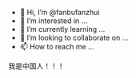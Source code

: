 - 👋 Hi, I’m @fanbufanzhui
- 👀 I’m interested in ...
- 🌱 I’m currently learning ...
- 💞️ I’m looking to collaborate on ...
- 📫 How to reach me ...

<!---
fanbufanzhui/fanbufanzhui is a ✨ special ✨ repository because its `README.md` (this file) appears on your GitHub profile.
You can click the Preview link to take a look at your changes.
--->
我是中国人！！！
